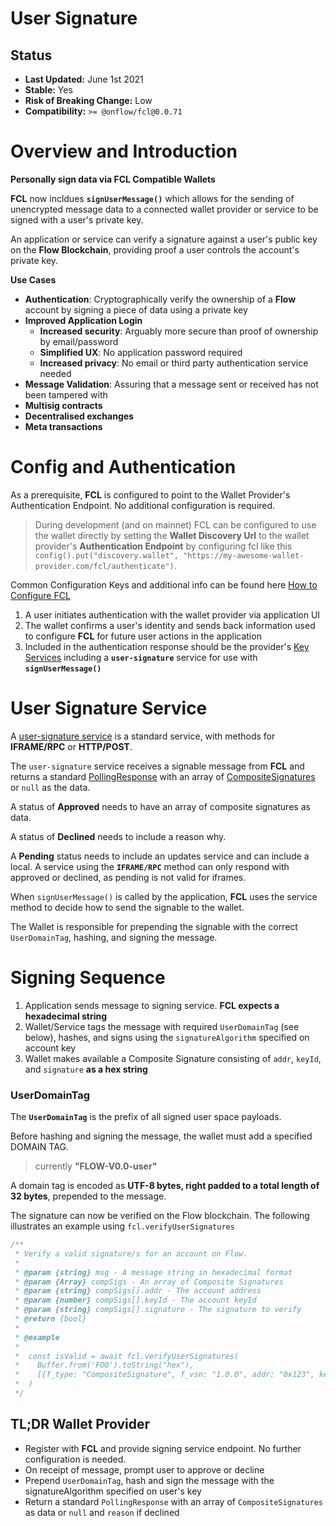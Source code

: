 # User Signature

## Status

- **Last Updated:** June 1st 2021
- **Stable:** Yes
- **Risk of Breaking Change:** Low
- **Compatibility:** `>= @onflow/fcl@0.0.71`

# Overview and Introduction

**Personally sign data via FCL Compatible Wallets**

**FCL** now incldues **`signUserMessage()`** which allows for the sending of unencrypted message data to a connected wallet provider or service to be signed with a user's private key. 

An application or service can verify a signature against a user's public key on the **Flow Blockchain**, providing proof a user controls the account's private key.   

**Use Cases**

- **Authentication**: Cryptographically verify the ownership of a **Flow** account by signing a piece of data using a private key
- **Improved Application Login**
  - **Increased security**: Arguably more secure than proof of ownership by email/password
  - **Simplified UX**: No application password required
  - **Increased privacy**: No email or third party authentication service needed
- **Message Validation**: Assuring that a message sent or received has not been tampered with
- **Multisig contracts**
- **Decentralised exchanges**
- **Meta transactions**


# Config and Authentication

As a prerequisite, **FCL** is configured to point to the Wallet Provider's Authentication Endpoint. No additional configuration is required.

> During development (and on mainnet) FCL can be configured to use the wallet directly by
> setting the **Wallet Discovery Url** to the wallet provider's **Authentication Endpoint**
> by configuring fcl like this `config().put("discovery.wallet", "https://my-awesome-wallet-provider.com/fcl/authenticate")`.

Common Configuration Keys and additional info can be found here [How to Configure FCL](../clients/fcl-js/packages-docs/fcl/index.md#common-configuration-keys)

1. A user initiates authentication with the wallet provider via application UI
2. The wallet confirms a user's identity and sends back information used to configure **FCL** for future user actions in the application
3. Included in the authentication response should be the provider's [Key Services](#) including a **`user-signature`** service for use with **`signUserMessage()`**

# User Signature Service

A [user-signature service](https://github.com/onflow/fcl-js/blob/master/packages/fcl-core/src/normalizers/service/user-signature.js) is a standard service, with methods for **IFRAME/RPC** or **HTTP/POST**.

The `user-signature` service receives a signable message from **FCL** and returns a standard [PollingResponse](https://github.com/onflow/fcl-js/blob/master/packages/fcl-core/src/normalizers/service/polling-response.js#L5) with an array of [CompositeSignatures](https://github.com/onflow/fcl-js/blob/master/packages/fcl-core/src/normalizers/service/composite-signature.js#L4) or `null` as the data.

A status of **Approved** needs to have an array of composite signatures as data. 

A status of **Declined** needs to include a reason why. 

A **Pending** status needs to include an updates service and can include a local. 
A service using the **`IFRAME/RPC`** method can only respond with approved or declined, as pending is not valid for iframes.


When `signUserMessage()` is called by the application, **FCL** uses the service method to decide how to send the signable to the wallet.

The Wallet is responsible for prepending the signable with the correct `UserDomainTag`, hashing, and signing the message.

# Signing Sequence

1. Application sends message to signing service. **FCL expects a hexadecimal string**
3. Wallet/Service tags the message with required `UserDomainTag` (see below), hashes, and signs using the `signatureAlgorithm` specified on account key
2. Wallet makes available a Composite Signature consisting of `addr`, `keyId`, and `signature` **as a hex string**

### UserDomainTag
The **`UserDomainTag`** is the prefix of all signed user space payloads.

Before hashing and signing the message, the wallet must add a specified DOMAIN TAG.

> currently **"FLOW-V0.0-user"**

A domain tag is encoded as **UTF-8 bytes, right padded to a total length of 32 bytes**, prepended to the message.

The signature can now be verified on the Flow blockchain. The following illustrates an example using `fcl.verifyUserSignatures`

```javascript
/**
 * Verify a valid signature/s for an account on Flow.
 *
 * @param {string} msg - A message string in hexadecimal format
 * @param {Array} compSigs - An array of Composite Signatures
 * @param {string} compSigs[].addr - The account address
 * @param {number} compSigs[].keyId - The account keyId
 * @param {string} compSigs[].signature - The signature to verify
 * @return {bool}
 *
 * @example
 *
 *  const isValid = await fcl.verifyUserSignatures(
 *    Buffer.from('FOO').toString("hex"),
 *    [{f_type: "CompositeSignature", f_vsn: "1.0.0", addr: "0x123", keyId: 0, signature: "abc123"}]
 *  )
 */
```

## TL;DR Wallet Provider

- Register with **FCL** and provide signing service endpoint. No further configuration is needed.
- On receipt of message, prompt user to approve or decline
- Prepend `UserDomainTag`, hash and sign the message with the signatureAlgorithm specified on user's key
- Return a standard `PollingResponse` with an array of `CompositeSignatures` as data or `null` and `reason` if declined

